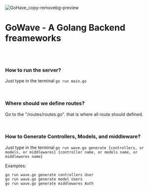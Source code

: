 ![GoHave_copy-removebg-preview](https://github.com/user-attachments/assets/c0bdb2b0-3194-48f0-a892-9fb10da22803)
<h1>GoWave - A Golang Backend freameworks</h1>
<br>
<br>
<h3>How to run the server?</h3>
<p>Just type in the terminal <code>go run main.go</code></p>
<br>
<h3>Where should we define routes?</h3>
<p>Go to the "/routes/routes.go". that is where all route should defined.</p>
<br>
<h3>How to Generate Controllers, Models, and middleware?</h3>
<p>Just type in the terminal <code>go run wave.go generate {controllers, or models, or middlewares} {controller name, or models name, or middlewares name}</code></p>
<p>Examples:</p>
<code>go run wave.go generate controllers User</code>
<br>
<code>go run wave.go generate model Users</code>
<br>
<code>go run wave.go generate middlewares Auth</code>